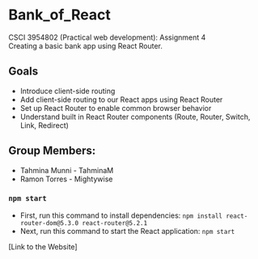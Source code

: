 # Bank_of_React
CSCI 3954802 (Practical web development): Assignment 4 </br>
Creating a basic bank app using React Router.

## Goals
- Introduce client-side routing
- Add client-side routing to our React apps using React Router
- Set up React Router to enable common browser behavior
- Understand built in React Router components (Route, Router, Switch, Link, Redirect)

## Group Members:
- Tahmina Munni - TahminaM
- Ramon Torres - Mightywise

### `npm start`
- First, run this command to install dependencies: ```npm install react-router-dom@5.3.0 react-router@5.2.1```
- Next, run this command to start the React application: ```npm start```

[Link to the Website]

